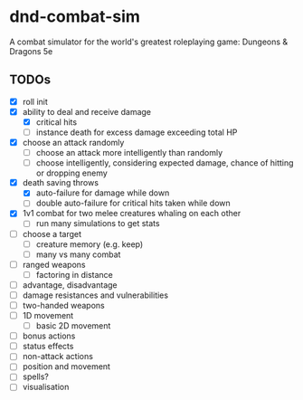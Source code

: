 # dnd-combat-sim

A combat simulator for the world's greatest roleplaying game: Dungeons & Dragons 5e

## TODOs

- [x] roll init
- [x] ability to deal and receive damage
  - [x] critical hits
  - [ ] instance death for excess damage exceeding total HP
- [x] choose an attack randomly
  - [ ] choose an attack more intelligently than randomly
  - [ ] choose intelligently, considering expected damage, chance of hitting or dropping enemy
- [x] death saving throws
  - [x] auto-failure for damage while down
  - [ ] double auto-failure for critical hits taken while down
- [x] 1v1 combat for two melee creatures whaling on each other
  - [ ] run many simulations to get stats
- [ ] choose a target
  - [ ] creature memory (e.g. keep)
  - [ ] many vs many combat
- [ ] ranged weapons
  - [ ] factoring in distance
- [ ] advantage, disadvantage
- [ ] damage resistances and vulnerabilities
- [ ] two-handed weapons
- [ ] 1D movement
  - [ ] basic 2D movement
- [ ] bonus actions
- [ ] status effects
- [ ] non-attack actions
- [ ] position and movement
- [ ] spells?
- [ ] visualisation
